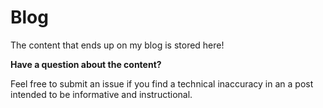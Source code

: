 # Blog

The content that ends up on my blog is stored here!

**Have a question about the content?**

Feel free to submit an issue if you find a technical inaccuracy in an a post intended to be informative and instructional.

